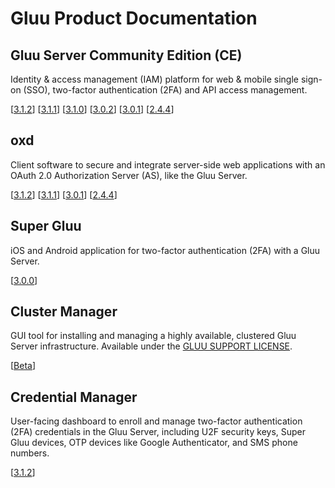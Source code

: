 # Gluu Product Documentation

## Gluu Server Community Edition (CE) 
Identity & access management (IAM) platform for web & mobile single sign-on (SSO), two-factor authentication (2FA) and API access management. 

[[3.1.2](./ce/3.1.2)] [[3.1.1](./ce/3.1.1)] [[3.1.0](./ce/3.1.0)] [[3.0.2](./ce/3.0.2)] [[3.0.1](./ce/3.0.1)] [[2.4.4](./ce/2.4.4)]


## oxd 
Client software to secure and integrate server-side web applications with an OAuth 2.0 Authorization Server (AS), like the Gluu Server.

[[3.1.2](./oxd/3.1.2)]  [[3.1.1](./oxd/3.1.1)]  [[3.0.1](./oxd/3.0.1)]  [[2.4.4](./oxd/2.4.4)]


## Super Gluu 
iOS and Android application for two-factor authentication (2FA) with a Gluu Server.

[[3.0.0](./supergluu/3.0.0)]


## Cluster Manager 
GUI tool for installing and managing a highly available, clustered Gluu Server infrastructure. Available under the [GLUU SUPPORT LICENSE](https://github.com/GluuFederation/cluster-mgr/blob/master/LICENSE).

[[Beta](./cm/beta)]


## Credential Manager
User-facing dashboard to enroll and manage two-factor authentication (2FA) credentials in the Gluu Server, including U2F security keys, Super Gluu devices, OTP devices like Google Authenticator, and SMS phone numbers.

[[3.1.2](./creds/3.1.2)]
